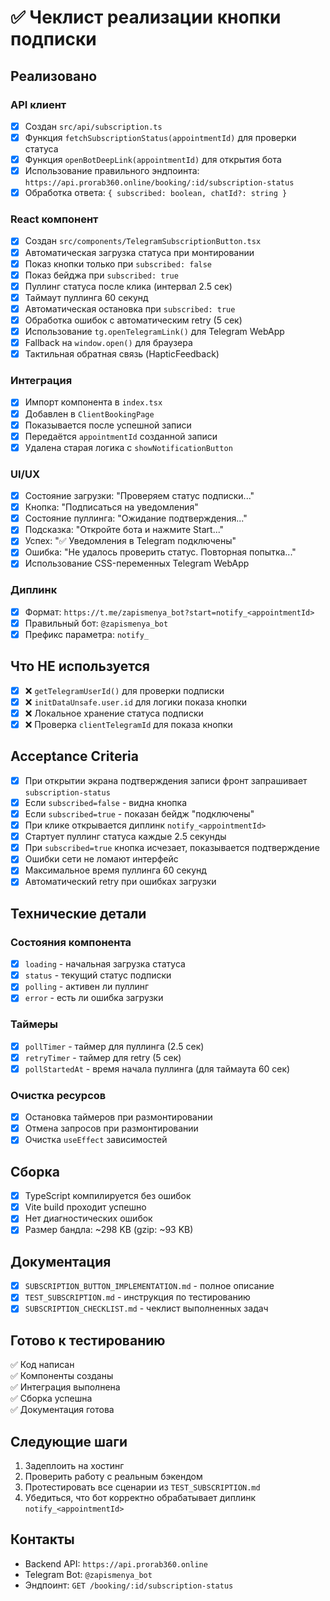 # ✅ Чеклист реализации кнопки подписки

## Реализовано

### API клиент
- [x] Создан `src/api/subscription.ts`
- [x] Функция `fetchSubscriptionStatus(appointmentId)` для проверки статуса
- [x] Функция `openBotDeepLink(appointmentId)` для открытия бота
- [x] Использование правильного эндпоинта: `https://api.prorab360.online/booking/:id/subscription-status`
- [x] Обработка ответа: `{ subscribed: boolean, chatId?: string }`

### React компонент
- [x] Создан `src/components/TelegramSubscriptionButton.tsx`
- [x] Автоматическая загрузка статуса при монтировании
- [x] Показ кнопки только при `subscribed: false`
- [x] Показ бейджа при `subscribed: true`
- [x] Пуллинг статуса после клика (интервал 2.5 сек)
- [x] Таймаут пуллинга 60 секунд
- [x] Автоматическая остановка при `subscribed: true`
- [x] Обработка ошибок с автоматическим retry (5 сек)
- [x] Использование `tg.openTelegramLink()` для Telegram WebApp
- [x] Fallback на `window.open()` для браузера
- [x] Тактильная обратная связь (HapticFeedback)

### Интеграция
- [x] Импорт компонента в `index.tsx`
- [x] Добавлен в `ClientBookingPage`
- [x] Показывается после успешной записи
- [x] Передаётся `appointmentId` созданной записи
- [x] Удалена старая логика с `showNotificationButton`

### UI/UX
- [x] Состояние загрузки: "Проверяем статус подписки..."
- [x] Кнопка: "Подписаться на уведомления"
- [x] Состояние пуллинга: "Ожидание подтверждения..."
- [x] Подсказка: "Откройте бота и нажмите Start..."
- [x] Успех: "✅ Уведомления в Telegram подключены"
- [x] Ошибка: "Не удалось проверить статус. Повторная попытка..."
- [x] Использование CSS-переменных Telegram WebApp

### Диплинк
- [x] Формат: `https://t.me/zapismenya_bot?start=notify_<appointmentId>`
- [x] Правильный бот: `@zapismenya_bot`
- [x] Префикс параметра: `notify_`

## Что НЕ используется

- [x] ❌ `getTelegramUserId()` для проверки подписки
- [x] ❌ `initDataUnsafe.user.id` для логики показа кнопки
- [x] ❌ Локальное хранение статуса подписки
- [x] ❌ Проверка `clientTelegramId` для показа кнопки

## Acceptance Criteria

- [x] При открытии экрана подтверждения записи фронт запрашивает `subscription-status`
- [x] Если `subscribed=false` - видна кнопка
- [x] Если `subscribed=true` - показан бейдж "подключены"
- [x] При клике открывается диплинк `notify_<appointmentId>`
- [x] Стартует пуллинг статуса каждые 2.5 секунды
- [x] При `subscribed=true` кнопка исчезает, показывается подтверждение
- [x] Ошибки сети не ломают интерфейс
- [x] Максимальное время пуллинга 60 секунд
- [x] Автоматический retry при ошибках загрузки

## Технические детали

### Состояния компонента
- [x] `loading` - начальная загрузка статуса
- [x] `status` - текущий статус подписки
- [x] `polling` - активен ли пуллинг
- [x] `error` - есть ли ошибка загрузки

### Таймеры
- [x] `pollTimer` - таймер для пуллинга (2.5 сек)
- [x] `retryTimer` - таймер для retry (5 сек)
- [x] `pollStartedAt` - время начала пуллинга (для таймаута 60 сек)

### Очистка ресурсов
- [x] Остановка таймеров при размонтировании
- [x] Отмена запросов при размонтировании
- [x] Очистка `useEffect` зависимостей

## Сборка

- [x] TypeScript компилируется без ошибок
- [x] Vite build проходит успешно
- [x] Нет диагностических ошибок
- [x] Размер бандла: ~298 KB (gzip: ~93 KB)

## Документация

- [x] `SUBSCRIPTION_BUTTON_IMPLEMENTATION.md` - полное описание
- [x] `TEST_SUBSCRIPTION.md` - инструкция по тестированию
- [x] `SUBSCRIPTION_CHECKLIST.md` - чеклист выполненных задач

## Готово к тестированию

✅ Код написан  
✅ Компоненты созданы  
✅ Интеграция выполнена  
✅ Сборка успешна  
✅ Документация готова  

## Следующие шаги

1. Задеплоить на хостинг
2. Проверить работу с реальным бэкендом
3. Протестировать все сценарии из `TEST_SUBSCRIPTION.md`
4. Убедиться, что бот корректно обрабатывает диплинк `notify_<appointmentId>`

## Контакты

- Backend API: `https://api.prorab360.online`
- Telegram Bot: `@zapismenya_bot`
- Эндпоинт: `GET /booking/:id/subscription-status`
